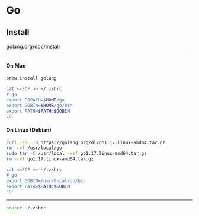 # Go

## Install

[golang.org/doc/install](https://golang.org/doc/install)

---
#### On Mac
```sh
brew install golang

cat <<EOF >> ~/.zshrc 
# go
export GOPATH=$HOME/go
export GOBIN=$HOME/go/bin
export PATH=$PATH:$GOBIN
EOF
```
#### On Linux (Debian)
```sh
curl -sSL -O https://golang.org/dl/go1.17.linux-amd64.tar.gz
rm -rvf /usr/local/go
sudo tar -C /usr/local -xzf go1.17.linux-amd64.tar.gz
rm -rvf go1.17.linux-amd64.tar.gz

cat <<EOF >> ~/.zshrc 
# go
export GOBIN=/usr/local/go/bin
export PATH=$PATH:$GOBIN
EOF
```
---

```sh
source ~/.zshrc 
```

